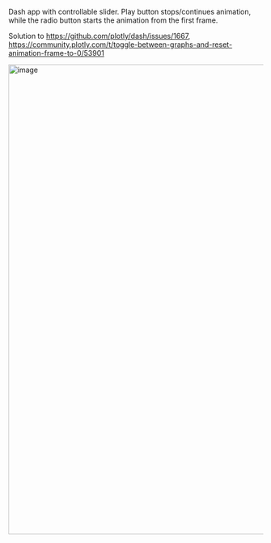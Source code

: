 Dash app with controllable slider. Play button stops/continues animation, while the radio button starts the animation from the first frame.

Solution to https://github.com/plotly/dash/issues/1667, https://community.plotly.com/t/toggle-between-graphs-and-reset-animation-frame-to-0/53901

<img width="929" alt="image" src="https://user-images.githubusercontent.com/1709151/200826622-f7d980da-2f7a-44a7-8197-dc588289c257.png">
